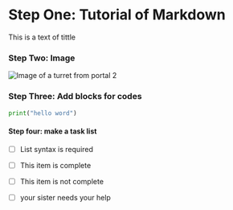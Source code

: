 # Step One: Tutorial of Markdown
This is a text of tittle
### Step Two: Image
![Image of a turret from portal 2](https://p.turbosquid.com/ts-thumb/tM/G1gqW9/uyJezCSx/001copy/png/1489090221/600x600/fit_q87/3fd276d5423e9553d26cd01b97169cc455e61caa/001copy.jpg)
### Step Three: Add blocks for codes 
``` Python
print("hello word")
```
#### Step four: make a task list
- [ ] List syntax is required 
- [ ] This item is complete
- [ ] This item is not complete
- [ ] your sister needs your help 


